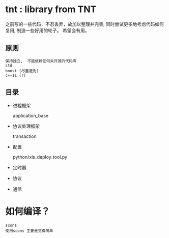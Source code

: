 tnt : library from TNT
======================

之前写的一些代码，不忍丢弃，故加以整理并完善,
同时尝试更多地考虑代码如何复用, 制造一些好用的轮子。
希望会有用。

原则
----

    保持独立,  不能依赖任何未开源的代码库
    std
    boost (尽量避免)
    c++11 (?)

目录
-----

* 进程框架

    application_base

* 协议处理框架

    transaction

* 配置

    python/xls_deploy_tool.py

* 定时器
* 协议
* 通信

如何编译？
=========

    scons
    使用scons 主要是觉得简单


